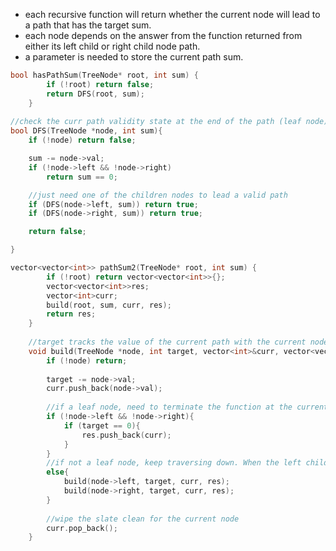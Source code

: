 - each recursive function will return whether the current node will lead to a path that has the target sum.
- each node depends on the answer from the function returned from either its left child or right child node path.
- a parameter is needed to store the current path sum.

```cpp
bool hasPathSum(TreeNode* root, int sum) {
        if (!root) return false;
        return DFS(root, sum);
    }
    
//check the curr path validity state at the end of the path (leaf node)
bool DFS(TreeNode *node, int sum){
    if (!node) return false; 

    sum -= node->val;
    if (!node->left && !node->right)
        return sum == 0;

    //just need one of the children nodes to lead a valid path
    if (DFS(node->left, sum)) return true;
    if (DFS(node->right, sum)) return true;

    return false;

}
```

```cpp
vector<vector<int>> pathSum2(TreeNode* root, int sum) {
        if (!root) return vector<vector<int>>{};
        vector<vector<int>>res;
        vector<int>curr;
        build(root, sum, curr, res);
        return res;
    }
    
    //target tracks the value of the current path with the current node included
    void build(TreeNode *node, int target, vector<int>&curr, vector<vector<int>>&res){
        if (!node) return;
        
        target -= node->val; 
        curr.push_back(node->val);
        
        //if a leaf node, need to terminate the function at the current node regardless if the current path is valid 
        if (!node->left && !node->right){
            if (target == 0){
                res.push_back(curr);
            }
        }
        //if not a leaf node, keep traversing down. When the left child returns, the curr path is already reset
        else{
            build(node->left, target, curr, res);
            build(node->right, target, curr, res);
        }
        
        //wipe the slate clean for the current node
        curr.pop_back(); 
    }
```
